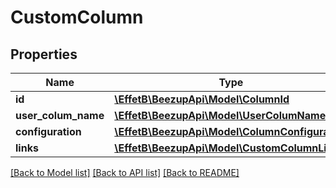 # CustomColumn

## Properties
Name | Type | Description | Notes
------------ | ------------- | ------------- | -------------
**id** | [**\EffetB\BeezupApi\Model\ColumnId**](ColumnId.md) |  | 
**user_colum_name** | [**\EffetB\BeezupApi\Model\UserColumName**](UserColumName.md) |  | 
**configuration** | [**\EffetB\BeezupApi\Model\ColumnConfiguration**](ColumnConfiguration.md) |  | 
**links** | [**\EffetB\BeezupApi\Model\CustomColumnLinks**](CustomColumnLinks.md) |  | 

[[Back to Model list]](../README.md#documentation-for-models) [[Back to API list]](../README.md#documentation-for-api-endpoints) [[Back to README]](../README.md)


